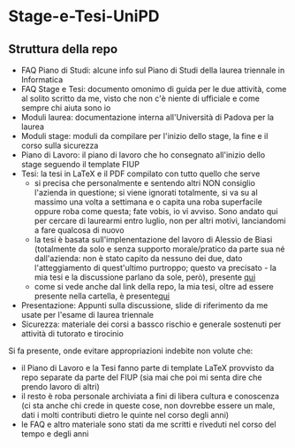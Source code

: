 # Stage-e-Tesi-UniPD

## Struttura della repo
- FAQ Piano di Studi: alcune info sul Piano di Studi della laurea triennale in Informatica
- FAQ Stage e Tesi: documento omonimo di guida per le due attività, come al solito scritto da me, visto che non c'è niente di ufficiale
e come sempre chi aiuta sono io
- Moduli laurea: documentazione interna all'Università di Padova per la laurea
- Moduli stage: moduli da compilare per l'inizio dello stage, la fine e il corso sulla sicurezza
- Piano di Lavoro: il piano di lavoro che ho consegnato all'inizio dello stage seguendo il template FIUP
- Tesi: la tesi in LaTeX e il PDF compilato con tutto quello che serve
  - si precisa che personalmente e sentendo altri NON consiglio l'azienda in questione; si viene ignorati totalmente, si va su al massimo una volta a settimana e
  o capita una roba superfacile oppure roba come questa; fate vobis, io vi avviso. Sono andato qui per cercare di laurearmi entro luglio, non per altri motivi, lanciandomi a fare qualcosa di nuovo
  - la tesi è basata sull'implenentazione del lavoro di Alessio de Biasi (totalmente da solo e senza supporto morale/pratico da parte sua né dall'azienda: non è stato capito da nessuno dei due, dato l'atteggiamento di quest'ultimo purtroppo; questo va precisato - la mia tesi e la discussione parlano da sole, però), presente [qui](http://dspace.unive.it/bitstream/handle/10579/24326/870288-1284805.pdf?sequence=2)
  - come si vede anche dal link della repo, la mia tesi, oltre ad essere presente nella cartella, è presente[qui](https://thesis.unipd.it/handle/20.500.12608/50229)   
- Presentazione: Appunti sulla discussione, slide di riferimento da me usate per l'esame di laurea triennale
- Sicurezza: materiale dei corsi a bassco rischio e generale sostenuti per attività di tutorato e tirocinio

Si fa presente, onde evitare appropriazioni indebite non volute che:
- il Piano di Lavoro e la Tesi fanno parte di template LaTeX provvisto da repo separate da parte del FIUP (sia mai che poi mi senta dire che prendo lavoro di altri)
- il resto è roba personale archiviata a fini di libera cultura e conoscenza (ci sta anche chi crede in queste cose, non dovrebbe essere un male,
dati i molti contributi dietro le quinte nel corso degli anni)
- le FAQ e altro materiale sono stati da me scritti e riveduti nel corso del tempo e degli anni
